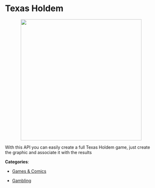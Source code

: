 # Texas Holdem
<p align="center">
    <img width="400" src="https://raw.githubusercontent.com/apis-list/apis-list/apis/texas-holdem/logo_256x256.png" />
</p>

With this API you can easily create a full Texas Holdem game, just create the graphic and associate it with the results



**Categories**:

- [Games & Comics](https://github.com/apis-list/apis-list#games-and-comics)

- [Gambling](https://github.com/apis-list/apis-list#gambling)



